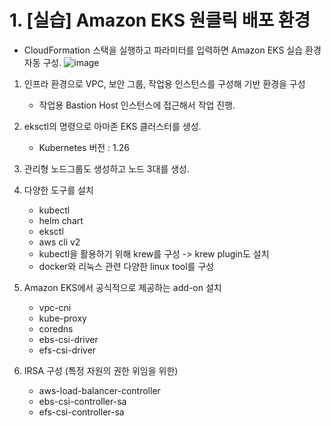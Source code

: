 # 1. [실습] Amazon EKS 원클릭 배포 환경
- CloudFormation 스택을 실행하고 파라미터를 입력하면 Amazon EKS 실습 환경 자동 구성.
![image](https://github.com/devhyunuk/eks-cloudnet/assets/49749510/ae9eca65-3baf-4dda-8c60-ac0658718893)
1) 인프라 환경으로 VPC, 보안 그룹, 작업용 인스턴스를 구성해 기반 환경을 구성
   - 작업용 Bastion Host 인스턴스에 접근해서 작업 진행.
  
2) eksctl의 명령으로 아마존 EKS 클러스터를 생성.
   - Kubernetes 버전 : 1.26
  
3) 관리형 노드그룹도 생성하고 노드 3대를 생성.
4) 다양한 도구를 설치
   - kubectl
   - helm chart
   - eksctl
   - aws cli v2
   - kubectl을 활용하기 위해 krew를 구성 -> krew plugin도 설치
   - docker와 리눅스 관련 다양한 linux tool를 구성
  
5) Amazon EKS에서 공식적으로 제공하는 add-on 설치
   - vpc-cni
   - kube-proxy
   - coredns
   - ebs-csi-driver
   - efs-csi-driver
6) IRSA 구성 (특정 자원의 권한 위임을 위한)
   - aws-load-balancer-controller
   - ebs-csi-controller-sa
   - efs-csi-controller-sa









